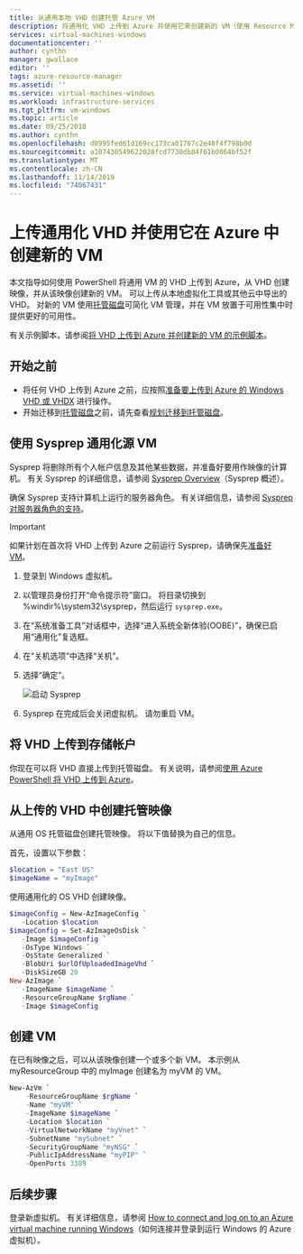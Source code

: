 ```yaml
---
title: 从通用本地 VHD 创建托管 Azure VM
description: 将通用化 VHD 上传到 Azure 并使用它来创建新的 VM（使用 Resource Manager 部署模型）。
services: virtual-machines-windows
documentationcenter: ''
author: cynthn
manager: gwallace
editor: ''
tags: azure-resource-manager
ms.assetid: ''
ms.service: virtual-machines-windows
ms.workload: infrastructure-services
ms.tgt_pltfrm: vm-windows
ms.topic: article
ms.date: 09/25/2018
ms.author: cynthn
ms.openlocfilehash: d0995fed61d169cc173ca01767c2e48f4f798b0d
ms.sourcegitcommit: a107430549622028fcd7730db84f61b0064bf52f
ms.translationtype: MT
ms.contentlocale: zh-CN
ms.lasthandoff: 11/14/2019
ms.locfileid: "74067431"
---
```

# <a name="upload-a-generalized-vhd-and-use-it-to-create-new-vms-in-azure"></a>上传通用化 VHD 并使用它在 Azure 中创建新的 VM

本文指导如何使用 PowerShell 将通用 VM 的 VHD 上传到 Azure，从 VHD 创建映像，并从该映像创建新的 VM。 可以上传从本地虚拟化工具或其他云中导出的 VHD。 对新的 VM 使用[托管磁盘](managed-disks-overview.md)可简化 VM 管理，并在 VM 放置于可用性集中时提供更好的可用性。 

有关示例脚本，请参阅[将 VHD 上传到 Azure 并创建新的 VM 的示例脚本](../scripts/virtual-machines-windows-powershell-upload-generalized-script.md)。

## <a name="before-you-begin"></a>开始之前

- 将任何 VHD 上传到 Azure 之前，应按照[准备要上传到 Azure 的 Windows VHD 或 VHDX](prepare-for-upload-vhd-image.md?toc=%2fazure%2fvirtual-machines%2fwindows%2ftoc.json) 进行操作。
- 开始迁移到[托管磁盘](on-prem-to-azure.md#plan-for-the-migration-to-managed-disks)之前，请先查看[规划迁移到托管磁盘](managed-disks-overview.md)。

 


## <a name="generalize-the-source-vm-by-using-sysprep"></a>使用 Sysprep 通用化源 VM

Sysprep 将删除所有个人帐户信息及其他某些数据，并准备好要用作映像的计算机。 有关 Sysprep 的详细信息，请参阅 [Sysprep Overview](https://docs.microsoft.com/windows-hardware/manufacture/desktop/sysprep--system-preparation--overview)（Sysprep 概述）。

确保 Sysprep 支持计算机上运行的服务器角色。 有关详细信息，请参阅 [Sysprep 对服务器角色的支持](https://msdn.microsoft.com/windows/hardware/commercialize/manufacture/desktop/sysprep-support-for-server-roles)。

> [!IMPORTANT]
> 如果计划在首次将 VHD 上传到 Azure 之前运行 Sysprep，请确保先[准备好 VM](prepare-for-upload-vhd-image.md?toc=%2fazure%2fvirtual-machines%2fwindows%2ftoc.json)。 
> 
> 

1. 登录到 Windows 虚拟机。
2. 以管理员身份打开“命令提示符”窗口。 将目录切换到 %windir%\system32\sysprep，然后运行 `sysprep.exe`。
3. 在“系统准备工具”对话框中，选择“进入系统全新体验(OOBE)”，确保已启用“通用化”复选框。
4. 在“关机选项”中选择“关机”。
5. 选择“确定”。
   
    ![启动 Sysprep](./media/upload-generalized-managed/sysprepgeneral.png)
6. Sysprep 在完成后会关闭虚拟机。 请勿重启 VM。


## <a name="upload-the-vhd-to-your-storage-account"></a>将 VHD 上传到存储帐户

你现在可以将 VHD 直接上传到托管磁盘。 有关说明，请参阅[使用 Azure PowerShell 将 VHD 上传到 Azure](disks-upload-vhd-to-managed-disk-powershell.md)。


## <a name="create-a-managed-image-from-the-uploaded-vhd"></a>从上传的 VHD 中创建托管映像 

从通用 OS 托管磁盘创建托管映像。 将以下值替换为自己的信息。


首先，设置以下参数：

```powershell
$location = "East US" 
$imageName = "myImage"
```

使用通用化的 OS VHD 创建映像。

```powershell
$imageConfig = New-AzImageConfig `
   -Location $location
$imageConfig = Set-AzImageOsDisk `
   -Image $imageConfig `
   -OsType Windows `
   -OsState Generalized `
   -BlobUri $urlOfUploadedImageVhd `
   -DiskSizeGB 20
New-AzImage `
   -ImageName $imageName `
   -ResourceGroupName $rgName `
   -Image $imageConfig
```


## <a name="create-the-vm"></a>创建 VM

在已有映像之后，可以从该映像创建一个或多个新 VM。 本示例从 myResourceGroup 中的 myImage 创建名为 myVM 的 VM。


```powershell
New-AzVm `
    -ResourceGroupName $rgName `
    -Name "myVM" `
    -ImageName $imageName `
    -Location $location `
    -VirtualNetworkName "myVnet" `
    -SubnetName "mySubnet" `
    -SecurityGroupName "myNSG" `
    -PublicIpAddressName "myPIP" `
    -OpenPorts 3389
```


## <a name="next-steps"></a>后续步骤

登录新虚拟机。 有关详细信息，请参阅 [How to connect and log on to an Azure virtual machine running Windows](connect-logon.md?toc=%2fazure%2fvirtual-machines%2fwindows%2ftoc.json)（如何连接并登录到运行 Windows 的 Azure 虚拟机）。 


